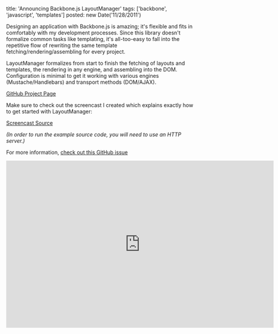 title: 'Announcing Backbone.js LayoutManager'
tags: ['backbone', 'javascript', 'templates']
posted: new Date('11/28/2011')

Designing an application with Backbone.js is amazing; it's flexible
and fits in comfortably with my development processes.  Since this library
doesn't formalize common tasks like templating, it's all-too-easy to fall into
the repetitive flow of rewriting the same template
fetching/rendering/assembling for every project.

LayoutManager formalizes from start to finish the fetching of
layouts and templates, the rendering in any engine, and assembling into the
DOM.  Configuration is minimal to get it working with various engines
(Mustache/Handlebars) and transport methods (DOM/AJAX).

[GitHub Project Page](http://github.com/tbranyen/backbone.layoutmanager)

Make sure to check out the screencast I created which explains exactly
how to get started with LayoutManager:

[Screencast Source](https://raw.github.com/tbranyen/site-content/master/posts/backbone-layoutmanager/assets/example.zip)

*(In order to run the example source code, you will need to use an HTTP server.)*

For more information, [check out this GitHub issue](https://github.com/tbranyen/backbone.layoutmanager/issues/17)

<iframe src="http://player.vimeo.com/video/32765088?title=0&amp;byline=0&amp;portrait=0"
width="720" height="450" frameborder="0" webkitAllowFullScreen mozallowfullscreen allowFullScreen></iframe>
